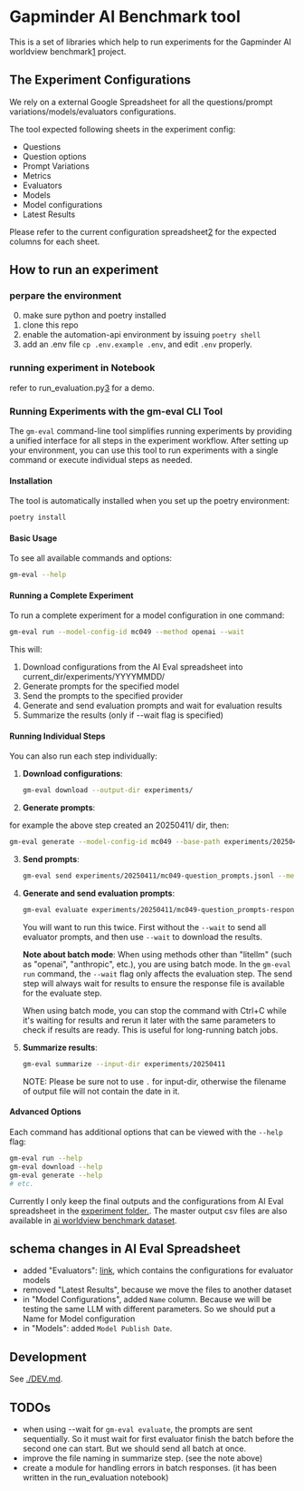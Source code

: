# Gapminder AI Benchmark tool

This is a set of libraries which help to run experiments for the Gapminder AI worldview benchmark[1] project.

[1]: https://www.gapminder.org/ai

## The Experiment Configurations

We rely on a external Google Spreadsheet for all the questions/prompt variations/models/evaluators configurations.

The tool expected following sheets in the experiment config:

- Questions
- Question options
- Prompt Variations
- Metrics
- Evaluators
- Models
- Model configurations
- Latest Results

Please refer to the current configuration spreadsheet[2] for the expected columns for each sheet.

[2]: https://docs.google.com/spreadsheets/d/1Tsa4FDAP-QhaXNhfclqq2_Wspp32efGeZyGHxSrtRvA/edit?gid=42711988#gid=42711988

## How to run an experiment

### perpare the environment

0. make sure python and poetry installed
1. clone this repo
2. enable the automation-api environment by issuing `poetry shell`
3. add an .env file `cp .env.example .env`, and edit `.env` properly.

### running experiment in Notebook

refer to run_evaluation.py[3] for a demo.

[3]: https://github.com/Gapminder/gapminder-ai/blob/253c2b79aef96a5445bd82171e4d11fce488a8c1/automation-api/notebooks/run_evaluation.py

### Running Experiments with the gm-eval CLI Tool

The `gm-eval` command-line tool simplifies running experiments by providing a unified interface for all steps in the experiment workflow. After setting up your environment, you can use this tool to run experiments with a single command or execute individual steps as needed.

#### Installation

The tool is automatically installed when you set up the poetry environment:

```bash
poetry install
```

#### Basic Usage

To see all available commands and options:

```bash
gm-eval --help
```

#### Running a Complete Experiment

To run a complete experiment for a model configuration in one command:

```bash
gm-eval run --model-config-id mc049 --method openai --wait
```

This will:
1. Download configurations from the AI Eval spreadsheet into current_dir/experiments/YYYYMMDD/
2. Generate prompts for the specified model
3. Send the prompts to the specified provider
4. Generate and send evaluation prompts and wait for evaluation results
5. Summarize the results (only if --wait flag is specified)

#### Running Individual Steps

You can also run each step individually:

1. **Download configurations**:
   ```bash
   gm-eval download --output-dir experiments/
   ```

2. **Generate prompts**:

for example the above step created an 20250411/ dir, then:

   ```bash
   gm-eval generate --model-config-id mc049 --base-path experiments/20250411
   ```

3. **Send prompts**:
   ```bash
   gm-eval send experiments/20250411/mc049-question_prompts.jsonl --method openai --wait
   ```

4. **Generate and send evaluation prompts**:
   ```bash
   gm-eval evaluate experiments/20250411/mc049-question_prompts-response.jsonl --send --wait
   ```

   You will want to run this twice. First without the `--wait` to send all evaluator prompts,
   and then use `--wait` to download the results.

   **Note about batch mode**: When using methods other than "litellm" (such as "openai", "anthropic", etc.),
   you are using batch mode. In the `gm-eval run` command, the `--wait` flag only affects the evaluation step.
   The send step will always wait for results to ensure the response file is available for the evaluate step.

   When using batch mode, you can stop the command with Ctrl+C while it's waiting for results and rerun it
   later with the same parameters to check if results are ready. This is useful for long-running batch jobs.

5. **Summarize results**:
   ```bash
   gm-eval summarize --input-dir experiments/20250411
   ```

   NOTE: Please be sure not to use `.` for input-dir, otherwise the filename of output file will not
   contain the date in it.

#### Advanced Options

Each command has additional options that can be viewed with the `--help` flag:

```bash
gm-eval run --help
gm-eval download --help
gm-eval generate --help
# etc.
```

Currently I only keep the final outputs and the configurations from AI Eval spreadsheet in the [experiment folder.](https://github.com/Gapminder/gapminder-ai/tree/batch_processing/experiments). The master output csv files are also available in [ai worldview benchmark dataset](https://github.com/open-numbers/ddf--gapminder--ai_worldview_benchmark/tree/master/etl/source/results).

## schema changes in AI Eval Spreadsheet

- added "Evaluators": [link](https://docs.google.com/spreadsheets/d/1Tsa4FDAP-QhaXNhfclqq2_Wspp32efGeZyGHxSrtRvA/edit?gid=168651435#gid=168651435), which contains the configurations for evaluator models
- removed "Latest Results", because we move the files to another dataset
- in "Model Configurations", added `Name` column. Because we will be testing the same LLM with different parameters. So we should put a Name for Model configuration
- in "Models": added `Model Publish Date`.

## Development

See [./DEV.md]().

## TODOs
- when using --wait for `gm-eval evaluate`, the prompts are sent sequentially. So it must wait for first evaluator finish the batch before the second one can start. But we should send all batch at once.
- improve the file naming in summarize step. (see the note above)
- create a module for handling errors in batch responses. (it has been written in the run_evaluation notebook)
